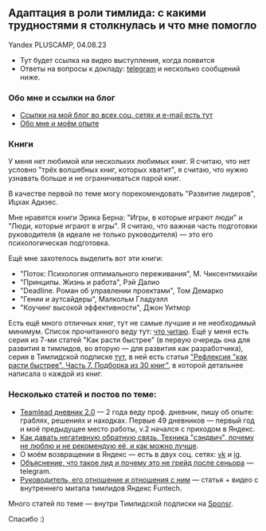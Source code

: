 ## Адаптация в роли тимлида: с какими трудностями я столкнулась и что мне помогло
Yandex PLUSCAMP, 04.08.23

- Тут будет ссылка на видео выступления, когда появится
- Ответы на вопросы к докладу: [telegram](https://t.me/alistopadova/1600) и несколько сообщений ниже.

### Обо мне и ссылки на блог

- [Ссылки на мой блог во всех соц. сетях и e-mail есть тут](../README.md)
- [Обо мне и моём опыте](../about_me.md)

### Книги

У меня нет любимой или нескольких любимых книг. Я считаю, что нет условно "трёх волшебных книг, которых хватит", я считаю, что нужно узнавать больше и не ограничиваться парой книг.

В качестве первой по теме могу порекомендовать "Развитие лидеров", Ицхак Адизес.

Мне нравятся книги Эрика Берна: "Игры, в которые играют люди" и "Люди, которые играют в игры". Я считаю, что важная часть подготовки руководителя (в идеале не только руководителя) — это его психологическая подготовка.

Ещё мне захотелось выделить вот эти книги:
- "Поток: Психология оптимального переживания", М. Чиксентмихайи
- "Принципы. Жизнь и работа", Рэй Далио
- "Deadline. Роман об управлении проектами", Том Демарко
- "Гении и аутсайдеры", Малкольм Гладуэлл
- "Коучинг высокой эффективности", Джон Уитмор

Есть ещё много отличных книг, тут не самые лучшие и не необходимый минимум. Список прочитанного веду тут: [что читаю](../book_list.md). Ещё у меня есть серия из 7-ми статей "Как расти быстрее" (в первую очередь она для развития в тимлидов, во вторую — для развития как разработчика), серия в Тимлидской подписке [тут](https://sponsr.ru/alistopadova/), в ней есть статья ["Рефлексия "как расти быстрее". Часть 7. Подборка из 30 книг"](https://sponsr.ru/alistopadova/20694/), в которой детальнее написала о каждой из книг.

### Несколько статей и постов по теме:

- [Teamlead дневник 2.0](https://sponsr.ru/alistopadova/22579/) — 2 года веду проф. дневник, пишу об опыте: граблях, решениях и находках. Первые 49 дневников — первый год и моё предыдущее место работы, v.2 начался с приходом в Яндекс.
- [Как давать негативную обратную связь. Техника "сэндвич", почему не люблю и не рекомендую её, и как можно лучше](https://sponsr.ru/alistopadova/15489/).
- О моём возвращении в Яндекс — есть в двух соц. сетях: [vk](https://vk.com/wall-193670320_183) и [ig](https://www.instagram.com/p/Cjw3dgAj75b/?igshid=MzRlODBiNWFlZA==).
- [Объяснение, что такое лид и почему это не грейд после сеньора](https://t.me/alistopadova/1050) — telegram.
- [Руководитель, его отношение и отношения с ним](confs_and_meetups/yandex_funtech_inner_teamlead_meetup.md) — статья + видео с внутреннего митапа тимлидов Яндекс Funtech.

Много статей по теме — внутри Тимлидской подписки на [Sponsr](https://sponsr.ru/alistopadova).

Спасибо :)

